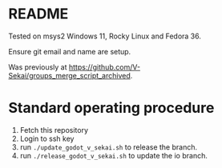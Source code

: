 # README

Tested on msys2 Windows 11, Rocky Linux and Fedora 36.

Ensure git email and name are setup.

Was previously at https://github.com/V-Sekai/groups_merge_script_archived.

# Standard operating procedure

1. Fetch this repository
1. Login to ssh key
1. run `./update_godot_v_sekai.sh` to release the branch.
1. run `./release_godot_v_sekai.sh` to update the io branch.
